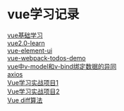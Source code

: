 # vue学习记录
   
   [ vue基础学习](  https://github.com/pheromone/vue )  <br/>
   [ vue2.0-learn ](   https://github.com/pheromone/vue-learn/tree/main/vue2.0-learn )  <br/>
   [ vue-element-ui ](   https://github.com/pheromone/vue-learn/tree/main/vue-elementui-demo )   <br/>
   [ vue-webpack-todos-demo ](     https://github.com/pheromone/vue-learn/tree/main/vue-webpack-demo )   <br/>
   [ vue中v-model和v-bind绑定数据的异同 ](     https://www.tangshuang.net/3507.html )   <br/>
   [ axios ](   https://mp.weixin.qq.com/s/suQjdYph-0Y_SRJyDtfqYw )   <br/>
   [ Vue学习实战项目1 ](   https://github.com/pheromone/vue_demo )  <br/>
   [ Vue学习实战项目2 ](     https://github.com/pheromone/order_pos) <br/>
   [ Vue diff算法 ](  https://github.com/pheromone/vue-learn/tree/main/diff%E7%AE%97%E6%B3%95  ) <br/>

   
